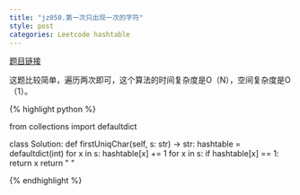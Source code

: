 ```yaml
---
title: "jz050.第一次只出现一次的字符"
style: post
categories: Leetcode hashtable
---
```


[题目链接](https://leetcode-cn.com/problems/di-yi-ge-zhi-chu-xian-yi-ci-de-zi-fu-lcof/submissions/)

这题比较简单，遍历两次即可，这个算法的时间复杂度是O（N），空间复杂度是O（1）。

{% highlight python %}

from collections import defaultdict

class Solution:
    def firstUniqChar(self, s: str) -> str:
        hashtable = defaultdict(int)
        for x in s:
            hashtable[x] += 1
        for x in s:
            if hashtable[x] == 1:
                return x
        return " "


{% endhighlight %}

